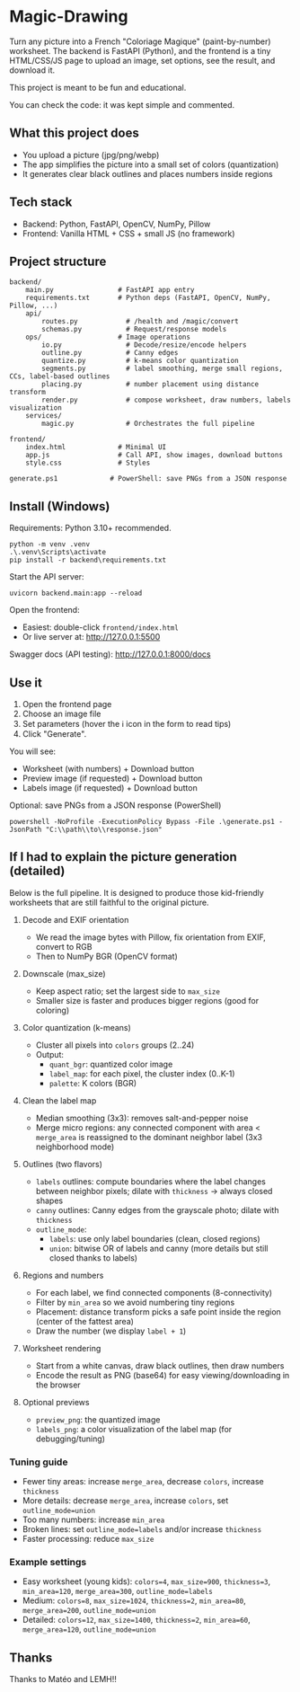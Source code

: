 # Magic-Drawing

Turn any picture into a French "Coloriage Magique" (paint-by-number) worksheet. The backend is FastAPI (Python), and the frontend is a tiny HTML/CSS/JS page to upload an image, set options, see the result, and download it.

This project is meant to be fun and educational.

You can check the code: it was kept simple and commented.

## What this project does

- You upload a picture (jpg/png/webp)
- The app simplifies the picture into a small set of colors (quantization)
- It generates clear black outlines and places numbers inside regions

## Tech stack

- Backend: Python, FastAPI, OpenCV, NumPy, Pillow
- Frontend: Vanilla HTML + CSS + small JS (no framework)

## Project structure

```
backend/
	main.py                # FastAPI app entry
	requirements.txt       # Python deps (FastAPI, OpenCV, NumPy, Pillow, ...)
	api/
		routes.py            # /health and /magic/convert
		schemas.py           # Request/response models
	ops/                   # Image operations
		io.py                # Decode/resize/encode helpers
		outline.py           # Canny edges
		quantize.py          # k-means color quantization
		segments.py          # label smoothing, merge small regions, CCs, label-based outlines
		placing.py           # number placement using distance transform
		render.py            # compose worksheet, draw numbers, labels visualization
	services/
		magic.py             # Orchestrates the full pipeline

frontend/
	index.html             # Minimal UI
	app.js                 # Call API, show images, download buttons
	style.css              # Styles

generate.ps1             # PowerShell: save PNGs from a JSON response
```

## Install (Windows)

Requirements: Python 3.10+ recommended.

```
python -m venv .venv
.\.venv\Scripts\activate
pip install -r backend\requirements.txt
```

Start the API server:

```
uvicorn backend.main:app --reload
```

Open the frontend:

- Easiest: double-click `frontend/index.html`
- Or live server at: http://127.0.0.1:5500

Swagger docs (API testing): http://127.0.0.1:8000/docs

## Use it

1) Open the frontend page
2) Choose an image file
3) Set parameters (hover the ℹ icon in the form to read tips)
4) Click "Generate".

You will see:
- Worksheet (with numbers) + Download button
- Preview image (if requested) + Download button
- Labels image (if requested) + Download button

Optional: save PNGs from a JSON response (PowerShell)

```
powershell -NoProfile -ExecutionPolicy Bypass -File .\generate.ps1 -JsonPath "C:\\path\\to\\response.json"
```

## If I had to explain the picture generation (detailed)

Below is the full pipeline. It is designed to produce those kid-friendly worksheets that are still faithful to the original picture.

1) Decode and EXIF orientation
	 - We read the image bytes with Pillow, fix orientation from EXIF, convert to RGB
	 - Then to NumPy BGR (OpenCV format)

2) Downscale (max_size)
	 - Keep aspect ratio; set the largest side to `max_size`
	 - Smaller size is faster and produces bigger regions (good for coloring)

3) Color quantization (k-means)
	 - Cluster all pixels into `colors` groups (2..24)
	 - Output:
		 - `quant_bgr`: quantized color image
		 - `label_map`: for each pixel, the cluster index (0..K-1)
		 - `palette`: K colors (BGR)

4) Clean the label map
	 - Median smoothing (3x3): removes salt-and-pepper noise
	 - Merge micro regions: any connected component with area < `merge_area` is reassigned to the dominant neighbor label (3x3 neighborhood mode)

5) Outlines (two flavors)
	 - `labels` outlines: compute boundaries where the label changes between neighbor pixels; dilate with `thickness` → always closed shapes
	 - `canny` outlines: Canny edges from the grayscale photo; dilate with `thickness`
	 - `outline_mode`:
		 - `labels`: use only label boundaries (clean, closed regions)
		 - `union`: bitwise OR of labels and canny (more details but still closed thanks to labels)

6) Regions and numbers
	 - For each label, we find connected components (8-connectivity)
	 - Filter by `min_area` so we avoid numbering tiny regions
	 - Placement: distance transform picks a safe point inside the region (center of the fattest area)
	 - Draw the number (we display `label + 1`)

7) Worksheet rendering
	 - Start from a white canvas, draw black outlines, then draw numbers
	 - Encode the result as PNG (base64) for easy viewing/downloading in the browser

8) Optional previews
	 - `preview_png`: the quantized image
	 - `labels_png`: a color visualization of the label map (for debugging/tuning)

### Tuning guide

- Fewer tiny areas: increase `merge_area`, decrease `colors`, increase `thickness`
- More details: decrease `merge_area`, increase `colors`, set `outline_mode=union`
- Too many numbers: increase `min_area`
- Broken lines: set `outline_mode=labels` and/or increase `thickness`
- Faster processing: reduce `max_size`

### Example settings

- Easy worksheet (young kids): `colors=4`, `max_size=900`, `thickness=3`, `min_area=120`, `merge_area=300`, `outline_mode=labels`
- Medium: `colors=8`, `max_size=1024`, `thickness=2`, `min_area=80`, `merge_area=200`, `outline_mode=union`
- Detailed: `colors=12`, `max_size=1400`, `thickness=2`, `min_area=60`, `merge_area=120`, `outline_mode=union`

## Thanks

Thanks to Matéo and LEMH!!
